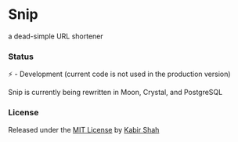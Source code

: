# Snip

a dead-simple URL shortener

### Status

:zap: - Development (current code is not used in the production version)
<!-- :rocket: - Production -->

Snip is currently being rewritten in Moon, Crystal, and PostgreSQL

### License

Released under the [MIT License](https://kingpixil.github.io/license) by [Kabir Shah](https://kabir.ml)
